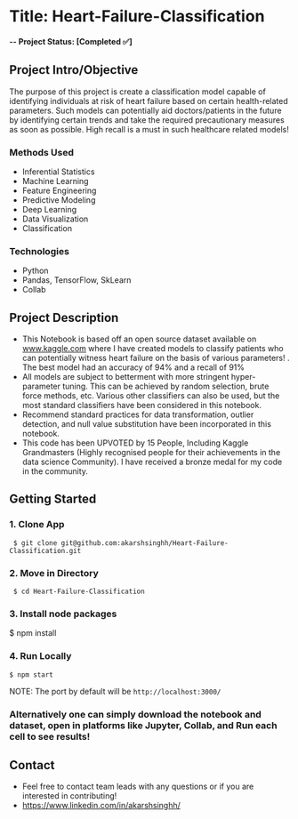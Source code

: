 # Title: Heart-Failure-Classification


#### -- Project Status: [Completed ✅]

## Project Intro/Objective
The purpose of this project is create a classification model capable of identifying individuals at risk of heart failure based on certain health-related parameters. Such models can potentially aid doctors/patients in the future by identifying certain trends and take the required precautionary measures as soon as possible. High recall is a must in such healthcare related models! 


### Methods Used
* Inferential Statistics
* Machine Learning
* Feature Engineering
* Predictive Modeling
* Deep Learning 
* Data Visualization
* Classification 

### Technologies
* Python
* Pandas, TensorFlow, SkLearn
* Collab

## Project Description
* This Notebook is based off an open source dataset available on www.kaggle.com where I have created models to classify patients who can potentially witness heart failure on the basis of various parameters! . The best model had an accuracy of 94% and a recall of 91%
* All models are subject to betterment with more stringent hyper-parameter tuning. This can be achieved by random selection, brute force methods, etc. Various other classifiers can also be used, but the most standard classifiers have been considered in this notebook.
* Recommend standard practices for data transformation, outlier detection, and null value substitution have been incorporated in this notebook.
* This code has been UPVOTED by 15 People, Including Kaggle Grandmasters (Highly recognised people for their achievements in the data science Community). I have received a bronze medal for my code in the community.


## Getting Started

  ### 1. Clone App
  
 
     $ git clone git@github.com:akarshsinghh/Heart-Failure-Classification.git
 
    
 ### 2. Move in Directory
  
     $ cd Heart-Failure-Classification
   
    
 ### 3. Install node packages
   
   $ npm install 
  
  
   ### 4. Run Locally 
   ```
   $ npm start  
  ```
  NOTE: The port by default will be ```http://localhost:3000/```
  
  ### Alternatively one can simply download the notebook and dataset, open in platforms like Jupyter, Collab, and Run each cell to see results!



## Contact

* Feel free to contact team leads with any questions or if you are interested in contributing!
* https://www.linkedin.com/in/akarshsinghh/
